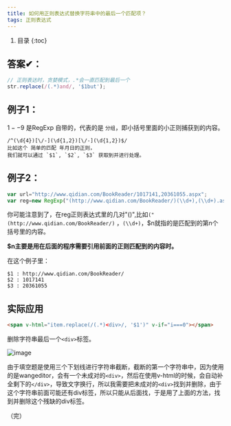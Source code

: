 ```yaml
---
title: 如何用正则表达式替换字符串中的最后一个匹配项？
tags: 正则表达式
---
```


1. 目录
{:toc}


## 答案✔：
```js
// 正则表达时，贪婪模式，.*会一直匹配到最后一个
str.replace(/(.*)and/, '$1but');
```

<!--more-->

## 例子1：

$1--$9 是RegExp 自带的，代表的是 `分组`，即小括号里面的小正则捕获到的内容。
```
/^(\d{4})[\/-](\d{1,2})[\/-](\d{1,2})$/
比如这个 简单的匹配 年月日的正则，
我们就可以通过 `$1`, `$2`, `$3` 获取到并进行处理。
```

## 例子2：
```js
var url="http://www.qidian.com/BookReader/1017141,20361055.aspx";
var reg=new RegExp("(http://www.qidian.com/BookReader/)(\\d+),(\\d+).aspx","gmi");
```
你可能注意到了，在reg正则表达式里的几对"()",比如`("(http://www.qidian.com/BookReader/)` ，`(\\d+)`，$n就指的是匹配到的第n个括号里的内容。

**$n主要是用在后面的程序需要引用前面的正则匹配到的内容时。**

在这个例子里：
```
$1 : http://www.qidian.com/BookReader/
$2 : 1017141
$3 : 20361055
```

## 实际应用

```html
<span v-html="item.replace(/(.*)<div>/, '$1')" v-if="i===0"></span>
```

删除字符串最后一个`<div>`标签。

![image](https://user-images.githubusercontent.com/23518990/86571452-0228ee00-bfa4-11ea-8663-11a6ef924541.png)

由于填空题是使用三个下划线进行字符串截断，截断的第一个字符串中，因为使用的是wangeditor，会有一个未成对的`<div>`，然后在使用v-html的时候，会自动补全剩下的`</div>`，导致文字换行，所以我需要把未成对的`<div>`找到并删除，由于这个字符串前面可能还有div标签，所以只能从后面找，于是用了上面的方法，找到并删除这个残缺的div标签。

（完）



